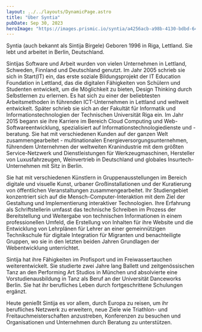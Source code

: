 ```yaml
---
layout: ../../layouts/DynamicPage.astro
title: "Über Syntia"
pubDate: Sep 30, 2023
heroImage: "https://images.prismic.io/syntia/a4256acb-a98b-4130-bdbd-646cd6bfb41c_IMG-20230903-WA0012.jpg?auto=compress,format"
---
```


Syntia (auch bekannt als Sintija Birgele)
Geboren 1996 in Riga, Lettland. Sie lebt und arbeitet in Berlin, Deutschland.

Sintijas Software und Arbeit wurden von vielen Unternehmen in Lettland, Schweden, Finnland und Deutschland genutzt. Im Jahr 2005 schrieb sie sich in Start(IT) ein, das erste soziale Bildungsprojekt der IT Education Foundation in Lettland, das die digitalen Fähigkeiten von Schülern und Studenten entwickelt, um die Möglichkeit zu bieten, Design Thinking durch Selbstlernen zu erlernen. Es hat sich zu einer der beliebtesten Arbeitsmethoden in führenden ICT-Unternehmen in Lettland und weltweit entwickelt. Später schrieb sie sich an der Fakultät für Informatik und Informationstechnologien der Technischen Universität Riga ein.
Im Jahr 2015 begann sie ihre Karriere im Bereich Cloud Computing und Web-Softwareentwicklung, spezialisiert auf Informationstechnologiedienste und -beratung. Sie hat mit verschiedenen Kunden auf der ganzen Welt zusammengearbeitet - multinationalen Energieversorgungsunternehmen, führendem Unternehmen der weltweiten Kranindustrie mit dem größten Service-Netzwerk und Dienstleistungen für Werkzeugmaschinen, Hersteller von Luxusfahrzeugen, Weinvertrieb in Deutschland und globales Insurtech-Unternehmen mit Sitz in Berlin.

Sie hat mit verschiedenen Künstlern in Gruppenausstellungen im Bereich digitale und visuelle Kunst, urbaner Großinstallationen und der Kuratierung von öffentlichen Veranstaltungen zusammengearbeitet. Ihr Studiengebiet konzentriert sich auf die Mensch-Computer-Interaktion mit dem Ziel der Gestaltung und Implementierung interaktiver Technologien.
Ihre Erfahrung als Schriftstellerin umfasst das technische Schreiben im Prozess der Bereitstellung und Weitergabe von technischen Informationen in einem professionellen Umfeld, die Erstellung von Inhalten für ihre Website und die Entwicklung von Lehrplänen für Lehrer an einer gemeinnützigen Technikschule für digitale Integration für Migranten und benachteiligte Gruppen, wo sie in den letzten beiden Jahren Grundlagen der Webentwicklung unterrichtet.

Sintija hat ihre Fähigkeiten im Profisport und im Freiwassertauchen weiterentwickelt. Sie studierte zwei Jahre lang Ballett und zeitgenössischen Tanz an den Performing Art Studios in München und absolvierte eine Vorstudienausbildung in Tanz als Beruf an der Universität Danceworks Berlin. Sie hat ihr berufliches Leben durch fortgeschrittene Schulungen ergänzt.

Heute genießt Sintija es vor allem, durch Europa zu reisen, um ihr berufliches Netzwerk zu erweitern, neue Ziele wie Triathlon- und Freitauchmeisterschaften anzustreben, Konferenzen zu besuchen und Organisationen und Unternehmen durch Beratung zu unterstützen.